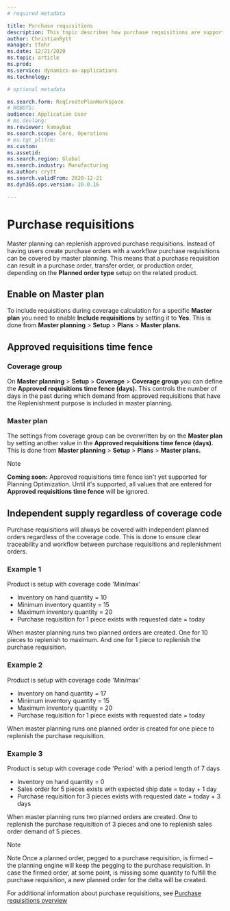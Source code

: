 ```yaml
---
# required metadata

title: Purchase requisitions
description: This topic describes how purchase requisitions are supported in Planning Optimization. 
author: ChristianRytt
manager: tfehr
ms.date: 12/21/2020
ms.topic: article
ms.prod: 
ms.service: dynamics-ax-applications
ms.technology: 

# optional metadata

ms.search.form: ReqCreatePlanWorkspace
# ROBOTS: 
audience: Application User
# ms.devlang: 
ms.reviewer: kamaybac
ms.search.scope: Core, Operations
# ms.tgt_pltfrm: 
ms.custom: 
ms.assetid: 
ms.search.region: Global
ms.search.industry: Manufacturing
ms.author: crytt
ms.search.validFrom: 2020-12-21
ms.dyn365.ops.version: 10.0.16

---
```

# Purchase requisitions

Master planning can replenish approved purchase requisitions. Instead of having users create purchase orders with a workflow purchase requisitions can be covered by master planning. This means that a purchase requisition can result in a purchase order, transfer order, or production order, depending on the **Planned order type** setup on the related product.

## Enable on Master plan

To include requisitions during coverage calculation for a specific **Master plan** you need to enable **Include requisitions** by setting it to **Yes**. This is done from **Master planning** > **Setup** > **Plans** > **Master plans.**

## Approved requisitions time fence

### Coverage group

On **Master planning** > **Setup** > **Coverage** > **Coverage group** you can define the **Approved requisitions time fence (days).** This controls the number of days in the past during which demand from approved requisitions that have the Replenishment purpose is included in master planning.

### Master plan

The settings from coverage group can be overwritten by on the **Master plan** by setting another value in the **Approved requisitions time fence (days).** This is done from **Master planning** > **Setup** > **Plans** > **Master plans.**

> [!NOTE]
> **Coming soon:** Approved requisitions time fence isn't yet supported for Planning Optimization. Until it's supported, all values that are entered for **Approved requisitions time fence** will be ignored.

## Independent supply regardless of coverage code

Purchase requisitions will always be covered with independent planned orders regardless of the coverage code. This is done to ensure clear traceability and workflow between purchase requisitions and replenishment orders.

### Example 1

Product is setup with coverage code &#39;Min/max&#39;

- Inventory on hand quantity = 10
- Minimum inventory quantity = 15
- Maximum inventory quantity = 20
- Purchase requisition for 1 piece exists with requested date = today

When master planning runs two planned orders are created. One for 10 pieces to replenish to maximum. And one for 1 piece to replenish the purchase requisition.

### Example 2

Product is setup with coverage code &#39;Min/max&#39;

- Inventory on hand quantity = 17
- Minimum inventory quantity = 15
- Maximum inventory quantity = 20
- Purchase requisition for 1 piece exists with requested date = today

When master planning runs one planned order is created for one piece to replenish the purchase requisition.

### Example 3

Product is setup with coverage code &#39;Period&#39; with a period length of 7 days

- Inventory on hand quantity = 0
- Sales order for 5 pieces exists with expected ship date = today + 1 day
- Purchase requisition for 3 pieces exists with requested date = today + 3 days

When master planning runs two planned orders are created. One to replenish the purchase requisition of 3 pieces and one to replenish sales order demand of 5 pieces.

> [!NOTE]
> Note Once a planned order, pegged to a purchase requisition, is firmed – the planning engine will keep the pegging to the purchase requisition. In case the firmed order, at some point, is missing some quantity to fulfill the purchase requisition, a new planned order for the delta will be created.

For additional information about purchase requisitions, see [Purchase requisitions overview](https://docs.microsoft.com/dynamics365/supply-chain/procurement/purchase-requisitions-overview)
